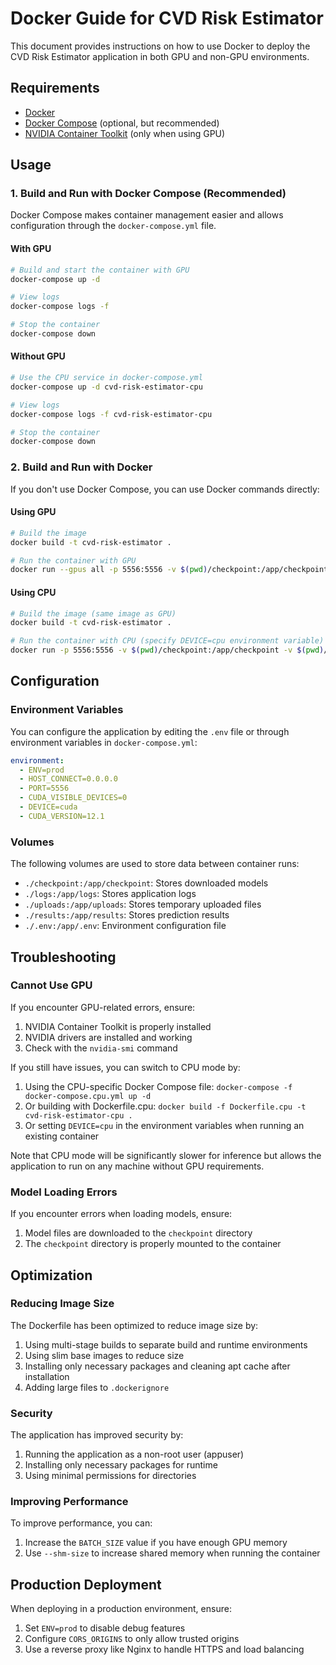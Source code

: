 # Docker Guide for CVD Risk Estimator

This document provides instructions on how to use Docker to deploy the CVD Risk Estimator application in both GPU and non-GPU environments.

## Requirements

- [Docker](https://docs.docker.com/get-docker/)
- [Docker Compose](https://docs.docker.com/compose/install/) (optional, but recommended)
- [NVIDIA Container Toolkit](https://docs.nvidia.com/datacenter/cloud-native/container-toolkit/install-guide.html) (only when using GPU)

## Usage

### 1. Build and Run with Docker Compose (Recommended)

Docker Compose makes container management easier and allows configuration through the `docker-compose.yml` file.

#### With GPU

```bash
# Build and start the container with GPU
docker-compose up -d

# View logs
docker-compose logs -f

# Stop the container
docker-compose down
```

#### Without GPU

```bash
# Use the CPU service in docker-compose.yml
docker-compose up -d cvd-risk-estimator-cpu

# View logs
docker-compose logs -f cvd-risk-estimator-cpu

# Stop the container
docker-compose down
```

### 2. Build and Run with Docker

If you don't use Docker Compose, you can use Docker commands directly:

#### Using GPU

```bash
# Build the image
docker build -t cvd-risk-estimator .

# Run the container with GPU
docker run --gpus all -p 5556:5556 -v $(pwd)/checkpoint:/app/checkpoint -v $(pwd)/logs:/app/logs -v $(pwd)/uploads:/app/uploads -v $(pwd)/results:/app/results -v $(pwd)/.env:/app/.env --name cvd-risk-estimator -d cvd-risk-estimator
```

#### Using CPU

```bash
# Build the image (same image as GPU)
docker build -t cvd-risk-estimator .

# Run the container with CPU (specify DEVICE=cpu environment variable)
docker run -p 5556:5556 -v $(pwd)/checkpoint:/app/checkpoint -v $(pwd)/logs:/app/logs -v $(pwd)/uploads:/app/uploads -v $(pwd)/results:/app/results -v $(pwd)/.env:/app/.env -e DEVICE=cpu -e CUDA_VISIBLE_DEVICES= --name cvd-risk-estimator-cpu -d cvd-risk-estimator
```

## Configuration

### Environment Variables

You can configure the application by editing the `.env` file or through environment variables in `docker-compose.yml`:

```yaml
environment:
  - ENV=prod
  - HOST_CONNECT=0.0.0.0
  - PORT=5556
  - CUDA_VISIBLE_DEVICES=0
  - DEVICE=cuda
  - CUDA_VERSION=12.1
```

### Volumes

The following volumes are used to store data between container runs:

- `./checkpoint:/app/checkpoint`: Stores downloaded models
- `./logs:/app/logs`: Stores application logs
- `./uploads:/app/uploads`: Stores temporary uploaded files
- `./results:/app/results`: Stores prediction results
- `./.env:/app/.env`: Environment configuration file

## Troubleshooting

### Cannot Use GPU

If you encounter GPU-related errors, ensure:

1. NVIDIA Container Toolkit is properly installed
2. NVIDIA drivers are installed and working
3. Check with the `nvidia-smi` command

If you still have issues, you can switch to CPU mode by:

1. Using the CPU-specific Docker Compose file: `docker-compose -f docker-compose.cpu.yml up -d`
2. Or building with Dockerfile.cpu: `docker build -f Dockerfile.cpu -t cvd-risk-estimator-cpu .`
3. Or setting `DEVICE=cpu` in the environment variables when running an existing container

Note that CPU mode will be significantly slower for inference but allows the application to run on any machine without GPU requirements.

### Model Loading Errors

If you encounter errors when loading models, ensure:

1. Model files are downloaded to the `checkpoint` directory
2. The `checkpoint` directory is properly mounted to the container

## Optimization

### Reducing Image Size

The Dockerfile has been optimized to reduce image size by:

1. Using multi-stage builds to separate build and runtime environments
2. Using slim base images to reduce size
3. Installing only necessary packages and cleaning apt cache after installation
4. Adding large files to `.dockerignore`

### Security

The application has improved security by:

1. Running the application as a non-root user (appuser)
2. Installing only necessary packages for runtime
3. Using minimal permissions for directories

### Improving Performance

To improve performance, you can:

1. Increase the `BATCH_SIZE` value if you have enough GPU memory
2. Use `--shm-size` to increase shared memory when running the container

## Production Deployment

When deploying in a production environment, ensure:

1. Set `ENV=prod` to disable debug features
2. Configure `CORS_ORIGINS` to only allow trusted origins
3. Use a reverse proxy like Nginx to handle HTTPS and load balancing

